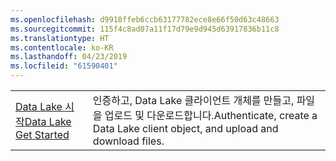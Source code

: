 ```yaml
---
ms.openlocfilehash: d9918ffeb6ccb63177782ece8e66f50d63c48663
ms.sourcegitcommit: 115f4c8ad07a11f17d79e9d945d63917836b11c8
ms.translationtype: HT
ms.contentlocale: ko-KR
ms.lasthandoff: 04/23/2019
ms.locfileid: "61590401"
---
```

|  |  |
|---------|---------|
| <span data-ttu-id="cc397-101">[Data Lake 시작][1]</span><span class="sxs-lookup"><span data-stu-id="cc397-101">[Data Lake Get Started][1]</span></span> | <span data-ttu-id="cc397-102">인증하고, Data Lake 클라이언트 개체를 만들고, 파일을 업로드 및 다운로드합니다.</span><span class="sxs-lookup"><span data-stu-id="cc397-102">Authenticate, create a Data Lake client object, and upload and download files.</span></span> |

[1]: https://azure.microsoft.com/resources/samples/data-lake-store-java-upload-download-get-started/